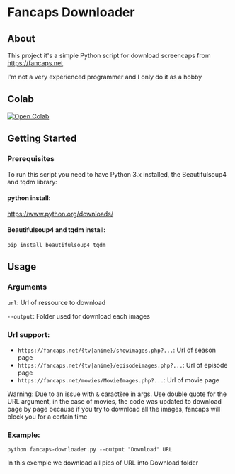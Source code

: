 # Fancaps Downloader

## About <a name = "about"></a>

This project it's a simple Python script for download screencaps from https://fancaps.net.

I'm not a very experienced programmer and I only do it as a hobby

## Colab
[![Open Colab](https://colab.research.google.com/assets/colab-badge.svg)](https://colab.research.google.com/drive/1hDTnqufykos-3MNRqfZnBVisZUiCB2Io?usp=sharing)

## Getting Started <a name = "getting_started"></a>

### Prerequisites

To run this script you need to have Python 3.x installed, the Beautifulsoup4 and tqdm library:

#### python install: 
https://www.python.org/downloads/

#### Beautifulsoup4 and tqdm install: 
```
pip install beautifulsoup4 tqdm
```

## Usage <a name = "usage"></a>

### Arguments
`url`: Url of ressource to download

`--output`: Folder used for download each images

### Url support:
* `https://fancaps.net/{tv|anime}/showimages.php?...`: Url of season page
* `https://fancaps.net/{tv|anime}/episodeimages.php?...`: Url of episode page
* `https://fancaps.net/movies/MovieImages.php?...`: Url of movie page

Warning: Due to an issue with `&` caractère in args. Use double quote for the URL argument, in the case of movies, the code was updated to download page by page because if you try to download all the images, fancaps will block you for a certain time

### Example:
```
python fancaps-downloader.py --output "Download" URL
```
In this exemple we download all pics of URL into Download folder
 
